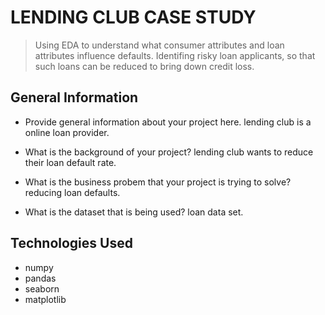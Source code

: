 # LENDING CLUB CASE STUDY
> Using EDA to understand what consumer attributes and loan attributes influence defaults. Identifing risky loan applicants, so that such loans can be reduced to bring down credit loss.


## General Information
- Provide general information about your project here.
   lending club is a online loan provider.

- What is the background of your project?
   lending club wants to reduce their loan default rate.

- What is the business probem that your project is trying to solve?
   reducing loan defaults.
   

- What is the dataset that is being used?
   loan data set.


## Technologies Used
- numpy
- pandas
- seaborn
- matplotlib
